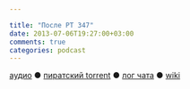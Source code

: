 ```yaml
---

title: "После РТ 347"
date: 2013-07-06T19:27:00+03:00
comments: true
categories: podcast
---
```

[аудио](http://cdn.radio-t.com/rt347post.mp3) ● [пиратский torrent](http://pirates.radio-t.com/torrents/rt347post.mp3.torrent) ● [лог чата](http://chat.radio-t.com/logs/radio-t-347.html) ●  [wiki](http://wiki.radio-t.com/%D0%9F%D0%BE%D1%81%D0%BB%D0%B5_%D0%A0%D0%A2_347) <audio src="http://cdn.radio-t.com/rt347post.mp3" preload="none">
